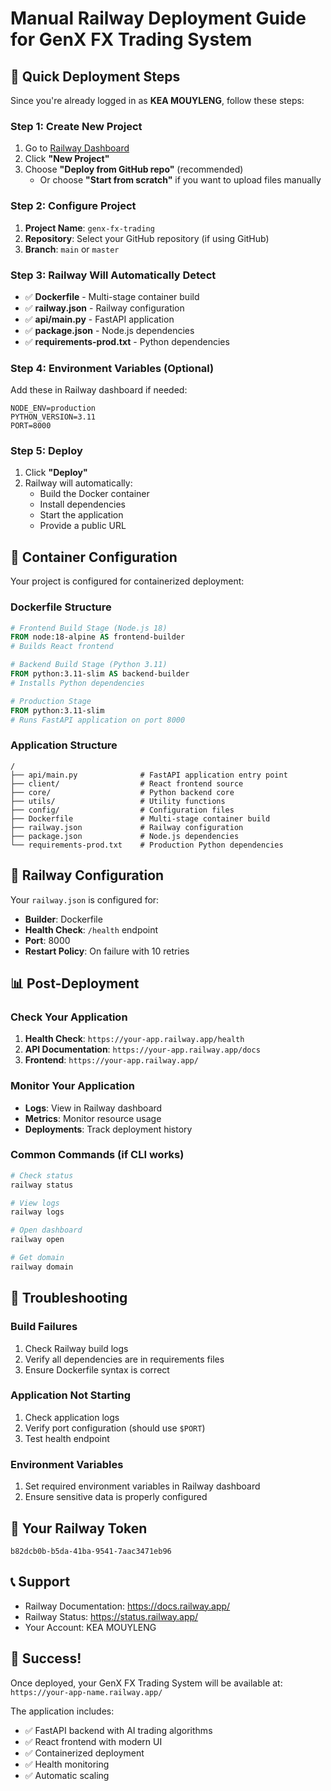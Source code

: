 # Manual Railway Deployment Guide for GenX FX Trading System

## 🚀 Quick Deployment Steps

Since you're already logged in as **KEA MOUYLENG**, follow these steps:

### Step 1: Create New Project
1. Go to [Railway Dashboard](https://railway.app/dashboard)
2. Click **"New Project"**
3. Choose **"Deploy from GitHub repo"** (recommended)
   - Or choose **"Start from scratch"** if you want to upload files manually

### Step 2: Configure Project
1. **Project Name**: `genx-fx-trading`
2. **Repository**: Select your GitHub repository (if using GitHub)
3. **Branch**: `main` or `master`

### Step 3: Railway Will Automatically Detect
- ✅ **Dockerfile** - Multi-stage container build
- ✅ **railway.json** - Railway configuration
- ✅ **api/main.py** - FastAPI application
- ✅ **package.json** - Node.js dependencies
- ✅ **requirements-prod.txt** - Python dependencies

### Step 4: Environment Variables (Optional)
Add these in Railway dashboard if needed:
```
NODE_ENV=production
PYTHON_VERSION=3.11
PORT=8000
```

### Step 5: Deploy
1. Click **"Deploy"**
2. Railway will automatically:
   - Build the Docker container
   - Install dependencies
   - Start the application
   - Provide a public URL

## 🐳 Container Configuration

Your project is configured for containerized deployment:

### Dockerfile Structure
```dockerfile
# Frontend Build Stage (Node.js 18)
FROM node:18-alpine AS frontend-builder
# Builds React frontend

# Backend Build Stage (Python 3.11)
FROM python:3.11-slim AS backend-builder
# Installs Python dependencies

# Production Stage
FROM python:3.11-slim
# Runs FastAPI application on port 8000
```

### Application Structure
```
/
├── api/main.py              # FastAPI application entry point
├── client/                  # React frontend source
├── core/                    # Python backend core
├── utils/                   # Utility functions
├── config/                  # Configuration files
├── Dockerfile               # Multi-stage container build
├── railway.json             # Railway configuration
├── package.json             # Node.js dependencies
└── requirements-prod.txt    # Production Python dependencies
```

## 🔧 Railway Configuration

Your `railway.json` is configured for:
- **Builder**: Dockerfile
- **Health Check**: `/health` endpoint
- **Port**: 8000
- **Restart Policy**: On failure with 10 retries

## 📊 Post-Deployment

### Check Your Application
1. **Health Check**: `https://your-app.railway.app/health`
2. **API Documentation**: `https://your-app.railway.app/docs`
3. **Frontend**: `https://your-app.railway.app/`

### Monitor Your Application
- **Logs**: View in Railway dashboard
- **Metrics**: Monitor resource usage
- **Deployments**: Track deployment history

### Common Commands (if CLI works)
```bash
# Check status
railway status

# View logs
railway logs

# Open dashboard
railway open

# Get domain
railway domain
```

## 🚨 Troubleshooting

### Build Failures
1. Check Railway build logs
2. Verify all dependencies are in requirements files
3. Ensure Dockerfile syntax is correct

### Application Not Starting
1. Check application logs
2. Verify port configuration (should use `$PORT`)
3. Test health endpoint

### Environment Variables
1. Set required environment variables in Railway dashboard
2. Ensure sensitive data is properly configured

## 🎯 Your Railway Token
```
b82dcb0b-b5da-41ba-9541-7aac3471eb96
```

## 📞 Support
- Railway Documentation: https://docs.railway.app/
- Railway Status: https://status.railway.app/
- Your Account: KEA MOUYLENG

## 🎉 Success!
Once deployed, your GenX FX Trading System will be available at:
`https://your-app-name.railway.app/`

The application includes:
- ✅ FastAPI backend with AI trading algorithms
- ✅ React frontend with modern UI
- ✅ Containerized deployment
- ✅ Health monitoring
- ✅ Automatic scaling